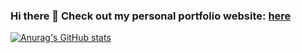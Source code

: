 ### Hi there 👋 Check out my personal portfolio website: [here](https://janmager.pl)
[![Anurag's GitHub stats](https://github-readme-stats.vercel.app/api?username=janmager&count_private=true&show_icons=true&hide_rank=true&include_all_commits=true)](https://github.com/anuraghazra/github-readme-stats) 
